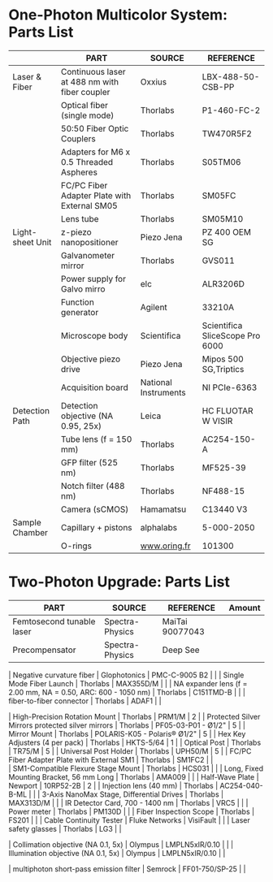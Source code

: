 # One-Photon Multicolor System: Parts List

|       | PART                                                          | SOURCE               | REFERENCE                       |
|-------|---------------------------------------------------------------|----------------------|---------------------------------|
| Laser & Fiber | Continuous laser at 488 nm	with fiber coupler                | Oxxius               | LBX-488-50-CSB-PP               |
|               | Optical fiber (single mode)                                   | Thorlabs             | P1-460-FC-2                     |
|               | 50:50 Fiber Optic Couplers                                    | Thorlabs             | TW470R5F2                       |
|               | Adapters for M6 x 0.5 Threaded Aspheres                       | Thorlabs             | S05TM06                         |
|               | FC/PC Fiber Adapter Plate with External SM05                  | Thorlabs             | SM05FC                          |
|               | Lens tube                                                     | Thorlabs             | SM05M10                         |
| Light-sheet Unit | z-piezo nanopositioner                                        | Piezo Jena           | PZ 400 OEM SG                   |
|                  | Galvanometer mirror                                           | Thorlabs             | GVS011                          |
|                  | Power supply for Galvo mirro                                  | elc                  | ALR3206D                        |
|                  | Function generator                                            | Agilent              | 33210A                          |
|                  | Microscope body                                               | Scientifica          | Scientifica SliceScope Pro 6000 |
|                  | Objective piezo drive                                         | Piezo Jena           | Mipos 500 SG,Triptics           |
|                  | Acquisition board                                             | National Instruments | NI PCIe-6363                    |
| Detection Path   | Detection objective (NA 0.95, 25x)                            | Leica                | HC FLUOTAR W VISIR              |
|                  | Tube lens (f = 150 mm)                                        | Thorlabs             | AC254-150-A                     |
|                  | GFP filter (525 nm)                                           | Thorlabs             | MF525-39                        |
|                  | Notch filter (488 nm)                                         | Thorlabs             | NF488-15                        |
|                  | Camera (sCMOS)                                                | Hamamatsu            | C13440 V3                       |
| Sample Chamber   | Capillary + pistons                                           | alphalabs            | 5-000-2050                      |
|                  | O-rings                                                       | www.oring.fr         | 101300                          |

# Two-Photon Upgrade: Parts List

| PART                                                          | SOURCE               | REFERENCE                       | Amount |
|---------------------------------------------------------------|----------------------|---------------------------------|--------|
| Femtosecond tunable laser                                     | Spectra-Physics      | MaiTai 90077043                 |        |
| Precompensator                                                | Spectra-Physics      | Deep See                        |        |


| Negative curvature fiber                                      | Glophotonics         | PMC-C-9005 B2                   |        |
| Single Mode Fiber Launch                                      | Thorlabs             | MAX355D/M                       |        |
| NA expander lens (f = 2.00 mm, NA = 0.50, ARC: 600 - 1050 nm) | Thorlabs             | C151TMD-B                       |        |
| fiber-to-fiber connector                                      | Thorlabs             | ADAF1                           |        |

| High-Precision Rotation Mount                                 | Thorlabs             | PRM1/M                          |  2     |
| Protected Silver Mirrors   protected silver mirrors           | Thorlabs             | PF05-03-P01 - Ø1/2"             |  5     | 
| Mirror Mount                                                  | Thorlabs             | POLARIS-K05 - Polaris® Ø1/2"    |  5     | 
| Hex Key Adjusters  (4 per pack)                               | Thorlabs             | HKTS-5/64                       |  1     |
| Optical Post                                                  | Thorlabs             | TR75/M                          |  5     |
| Universal Post Holder                                         | Thorlabs             | UPH50/M                         |  5     |
| FC/PC Fiber Adapter Plate with External SM1                   | Thorlabs             | SM1FC2                          |        |  
| SM1-Compatible Flexure Stage Mount                            | Thorlabs             | HCS031                          |        |
| Long, Fixed Mounting Bracket, 56 mm Long                      | Thorlabs             | AMA009                          |        | 
| Half-Wave Plate                                               | Newport              | 10RP52-2B                       |  2     |
| Injection lens (40 mm)                                        | Thorlabs             | AC254-040-B-ML                  |        |
| 3-Axis NanoMax Stage, Differential Drives                     | Thorlabs             | MAX313D/M                       |        | 
| IR Detector Card, 700 - 1400 nm                               | Thorlabs             | VRC5                            |        |
| Power meter                                                   | Thorlabs             | PM130D                          |        |
| Fiber Inspection Scope                                        | Thorlabs             | FS201                           |        |
| Cable Continuity Tester                                       | Fluke Networks       | VisiFault                       |        |
| Laser safety glasses                                          | Thorlabs             | LG3                             |	      |


| Collimation objective (NA 0.1, 5x)                            | Olympus              | LMPLN5xIR/0.10                  |        |
| Illumination objective (NA 0.1, 5x)                           | Olympus              | LMPLN5xIR/0.10                  |        |

| multiphoton short-pass emission filter                        | Semrock              | FF01-750/SP-25                  |        |








